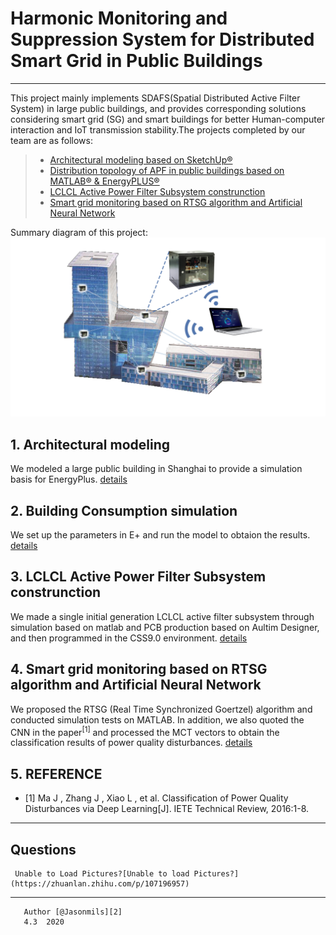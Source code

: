 # Harmonic Monitoring and Suppression System for Distributed Smart Grid in Public Buildings

------

This project mainly implements SDAFS(Spatial Distributed Active Filter System) in large public buildings, and provides corresponding solutions considering  smart grid (SG) and smart buildings for better Human-computer interaction and IoT transmission stability.The projects completed by our team are as follows:

> *  [Architectural modeling based on SketchUp®](https://github.com/Jason-Cooperate/Harmonic-Monitoring-and-Suppression-system-for-Distributed-Smart-Grid-in-Public-Buildings/tree/master/Architectural%20modeling)
> *  [Distribution topology of APF in public buildings based on MATLAB® & EnergyPLUS®](https://github.com/Jason-Cooperate/Harmonic-Monitoring-and-Suppression-system-for-Distributed-Smart-Grid-in-Public-Buildings/tree/master/Building%20Simulation)
> *  [LCLCL Active Power Filter Subsystem construnction](https://github.com/Jason-Cooperate/Harmonic-Monitoring-and-Suppression-system-for-Distributed-Smart-Grid-in-Public-Buildings/tree/master/DAFS)
> *  [Smart grid monitoring based on RTSG algorithm and Artificial Neural Network](https://github.com/Jason-Cooperate/Harmonic-Monitoring-and-Suppression-system-for-Distributed-Smart-Grid-in-Public-Buildings/tree/master/RTSG%20algorithm%20and%20ANN)

Summary diagram of this project:
![SDAFS Strructure](https://github.com/Jason-Cooperate/Harmonic-Monitoring-and-Suppression-system-for-Distributed-Smart-Grid-in-Public-Buildings/blob/master/Picture/总图2.jpg)

## 1. Architectural modeling
  We modeled a large public building in Shanghai to provide a simulation basis for EnergyPlus.
 [details](https://github.com/Jason-Cooperate/Harmonic-Monitoring-and-Suppression-system-for-Distributed-Smart-Grid-in-Public-Buildings/tree/master/Architectural%20modeling)

## 2. Building Consumption simulation
  We set up the parameters in E+ and run the model to obtaion the results.
 [details](https://github.com/Jason-Cooperate/Harmonic-Monitoring-and-Suppression-system-for-Distributed-Smart-Grid-in-Public-Buildings/tree/master/Building%20Simulation)

## 3. LCLCL Active Power Filter Subsystem construnction
  We made a single initial generation LCLCL active filter subsystem through simulation based on matlab and PCB production based on Aultim Designer, and then programmed in the CSS9.0 environment.
 [details](https://github.com/Jason-Cooperate/Harmonic-Monitoring-and-Suppression-system-for-Distributed-Smart-Grid-in-Public-Buildings/tree/master/DAFS)

## 4. Smart grid monitoring based on RTSG algorithm and Artificial Neural Network
  We proposed the RTSG (Real Time Synchronized Goertzel) algorithm and conducted simulation tests on MATLAB. In addition, we also quoted the CNN in the paper<sup>[1]</sup> and processed the MCT vectors to obtain the classification results of power quality disturbances.
  [details](https://github.com/Jason-Cooperate/Harmonic-Monitoring-and-Suppression-system-for-Distributed-Smart-Grid-in-Public-Buildings/tree/master/RTSG%20algorithm%20and%20ANN)

## 5. REFERENCE

  - [1] Ma J , Zhang J , Xiao L , et al. Classification of Power Quality Disturbances via Deep Learning[J]. IETE Technical Review, 2016:1-8.

------
## Questions
     Unable to Load Pictures?[Unable to load Pictures?](https://zhuanlan.zhihu.com/p/107196957)

------

       Author [@Jasonmils][2]     
       4.3  2020

[2]: https://github.com/Jasonmils

